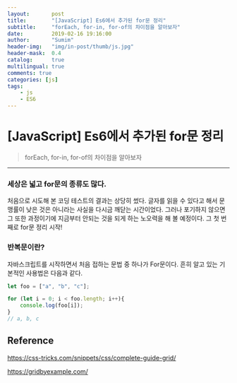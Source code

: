 ```yaml
---
layout:       post
title:        "[JavaScript] Es6에서 추가된 for문 정리"
subtitle:     "forEach, for-in, for-of의 차이점을 알아보자"
date:         2019-02-16 19:16:00
author:       "Sumim"
header-img:   "img/in-post/thumb/js.jpg"
header-mask:  0.4
catalog:      true
multilingual: true
comments: true
categories: [js]
tags:
    - js
    - ES6
---
```




# [JavaScript] Es6에서 추가된 for문 정리

> forEach, for-in, for-of의 차이점을 알아보자

------



### 세상은 넓고 for문의 종류도 많다. 

처음으로 시도해 본 코딩 테스트의 결과는 상당히 썼다. 글자를 읽을 수 있다고 해서 문맹률이 낮은 것은 아니라는 사실을 다시금 깨닫는 시간이었다. 그러나 포기하지 않으면 그 또한 과정이기에 지금부터 안되는 것을 되게 하는 노오력을 해 볼 예정이다. 그 첫 번째로 for문 정리 시작!



### 반복문이란?

자바스크립트를 시작하면서 처음 접하는 문법 중 하나가 For문이다. 흔히 알고 있는 기본적인 사용법은 다음과 같다.

```js
let foo = ["a", "b", "c"];

for (let i = 0; i < foo.length; i++){
    console.log(foo[i]);
}
// a, b, c
```









## Reference

https://css-tricks.com/snippets/css/complete-guide-grid/

https://gridbyexample.com/